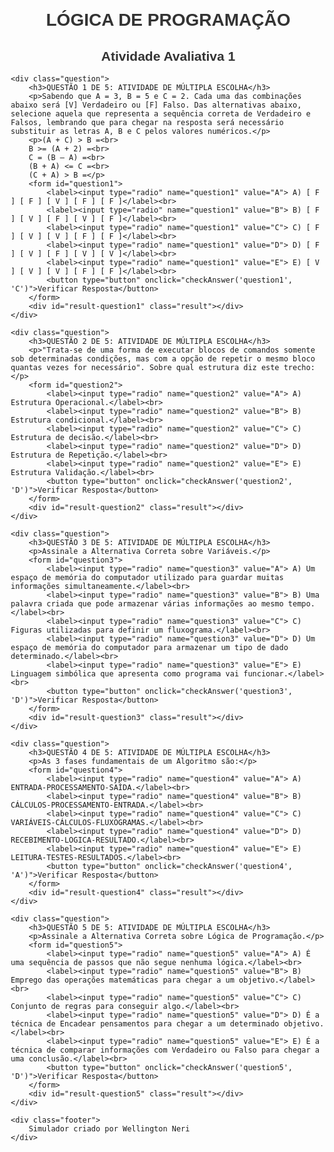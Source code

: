 <!DOCTYPE html>
<html lang="pt-BR">
<head>
    <meta charset="UTF-8">
    <meta name="viewport" content="width=device-width, initial-scale=1.0">
    <title>LÓGICA DE PROGRAMAÇÃO - Atividade Avaliativa 1</title>
    <style>
        body {
            font-family: Arial, sans-serif;
            margin: 20px;
        }
        h1, h2 {
            color: #333;
            text-align: center;
        }
        h3 {
            color: #333;
        }
        .question {
            margin-bottom: 20px;
        }
        .result {
            margin-top: 10px;
            font-weight: bold;
        }
        .footer {
            margin-top: 40px;
            font-size: 12px;
            text-align: center;
            color: #888;
        }
    </style>
    <script>
        function checkAnswer(questionId, correctAnswer) {
            var options = document.getElementsByName(questionId);
            var isCorrect = false;
            for (var i = 0; i < options.length; i++) {
                if (options[i].checked) {
                    if (options[i].value === correctAnswer) {
                        isCorrect = true;
                    }
                    break;
                }
            }
            var resultDiv = document.getElementById('result-' + questionId);
            if (isCorrect) {
                resultDiv.innerText = "Correto!";
                resultDiv.style.color = "green";
            } else {
                resultDiv.innerText = "Incorreto";
                resultDiv.style.color = "red";
            }
        }
    </script>
</head>
<body>
    <h1>LÓGICA DE PROGRAMAÇÃO</h1>
    <h2>Atividade Avaliativa 1</h2>

    <div class="question">
        <h3>QUESTÃO 1 DE 5: ATIVIDADE DE MÚLTIPLA ESCOLHA</h3>
        <p>Sabendo que A = 3, B = 5 e C = 2. Cada uma das combinações abaixo será [V] Verdadeiro ou [F] Falso. Das alternativas abaixo, selecione aquela que representa a sequência correta de Verdadeiro e Falsos, lembrando que para chegar na resposta será necessário substituir as letras A, B e C pelos valores numéricos.</p>
        <p>(A + C) > B =<br>
        B >= (A + 2) =<br>
        C = (B – A) =<br>
        (B + A) <= C =<br>
        (C + A) > B =</p>
        <form id="question1">
            <label><input type="radio" name="question1" value="A"> A) [ F ] [ F ] [ V ] [ F ] [ F ]</label><br>
            <label><input type="radio" name="question1" value="B"> B) [ F ] [ V ] [ F ] [ V ] [ F ]</label><br>
            <label><input type="radio" name="question1" value="C"> C) [ F ] [ V ] [ V ] [ F ] [ F ]</label><br>
            <label><input type="radio" name="question1" value="D"> D) [ F ] [ V ] [ F ] [ V ] [ V ]</label><br>
            <label><input type="radio" name="question1" value="E"> E) [ V ] [ V ] [ V ] [ F ] [ F ]</label><br>
            <button type="button" onclick="checkAnswer('question1', 'C')">Verificar Resposta</button>
        </form>
        <div id="result-question1" class="result"></div>
    </div>

    <div class="question">
        <h3>QUESTÃO 2 DE 5: ATIVIDADE DE MÚLTIPLA ESCOLHA</h3>
        <p>"Trata-se de uma forma de executar blocos de comandos somente sob determinadas condições, mas com a opção de repetir o mesmo bloco quantas vezes for necessário". Sobre qual estrutura diz este trecho:</p>
        <form id="question2">
            <label><input type="radio" name="question2" value="A"> A) Estrutura Operacional.</label><br>
            <label><input type="radio" name="question2" value="B"> B) Estrutura condicional.</label><br>
            <label><input type="radio" name="question2" value="C"> C) Estrutura de decisão.</label><br>
            <label><input type="radio" name="question2" value="D"> D) Estrutura de Repetição.</label><br>
            <label><input type="radio" name="question2" value="E"> E) Estrutura Validação.</label><br>
            <button type="button" onclick="checkAnswer('question2', 'D')">Verificar Resposta</button>
        </form>
        <div id="result-question2" class="result"></div>
    </div>

    <div class="question">
        <h3>QUESTÃO 3 DE 5: ATIVIDADE DE MÚLTIPLA ESCOLHA</h3>
        <p>Assinale a Alternativa Correta sobre Variáveis.</p>
        <form id="question3">
            <label><input type="radio" name="question3" value="A"> A) Um espaço de memória do computador utilizado para guardar muitas informações simultaneamente.</label><br>
            <label><input type="radio" name="question3" value="B"> B) Uma palavra criada que pode armazenar várias informações ao mesmo tempo.</label><br>
            <label><input type="radio" name="question3" value="C"> C) Figuras utilizadas para definir um fluxograma.</label><br>
            <label><input type="radio" name="question3" value="D"> D) Um espaço de memória do computador para armazenar um tipo de dado determinado.</label><br>
            <label><input type="radio" name="question3" value="E"> E) Linguagem simbólica que apresenta como programa vai funcionar.</label><br>
            <button type="button" onclick="checkAnswer('question3', 'D')">Verificar Resposta</button>
        </form>
        <div id="result-question3" class="result"></div>
    </div>

    <div class="question">
        <h3>QUESTÃO 4 DE 5: ATIVIDADE DE MÚLTIPLA ESCOLHA</h3>
        <p>As 3 fases fundamentais de um Algoritmo são:</p>
        <form id="question4">
            <label><input type="radio" name="question4" value="A"> A) ENTRADA-PROCESSAMENTO-SAÍDA.</label><br>
            <label><input type="radio" name="question4" value="B"> B) CÁLCULOS-PROCESSAMENTO-ENTRADA.</label><br>
            <label><input type="radio" name="question4" value="C"> C) VARIÁVEIS-CÁLCULOS-FLUXOGRAMAS.</label><br>
            <label><input type="radio" name="question4" value="D"> D) RECEBIMENTO-LOGICA-RESULTADO.</label><br>
            <label><input type="radio" name="question4" value="E"> E) LEITURA-TESTES-RESULTADOS.</label><br>
            <button type="button" onclick="checkAnswer('question4', 'A')">Verificar Resposta</button>
        </form>
        <div id="result-question4" class="result"></div>
    </div>

    <div class="question">
        <h3>QUESTÃO 5 DE 5: ATIVIDADE DE MÚLTIPLA ESCOLHA</h3>
        <p>Assinale a Alternativa Correta sobre Lógica de Programação.</p>
        <form id="question5">
            <label><input type="radio" name="question5" value="A"> A) É uma sequência de passos que não segue nenhuma lógica.</label><br>
            <label><input type="radio" name="question5" value="B"> B) Emprego das operações matemáticas para chegar a um objetivo.</label><br>
            <label><input type="radio" name="question5" value="C"> C) Conjunto de regras para conseguir algo.</label><br>
            <label><input type="radio" name="question5" value="D"> D) É a técnica de Encadear pensamentos para chegar a um determinado objetivo.</label><br>
            <label><input type="radio" name="question5" value="E"> E) É a técnica de comparar informações com Verdadeiro ou Falso para chegar a uma conclusão.</label><br>
            <button type="button" onclick="checkAnswer('question5', 'D')">Verificar Resposta</button>
        </form>
        <div id="result-question5" class="result"></div>
    </div>

    <div class="footer">
        Simulador criado por Wellington Neri
    </div>
</body>
</html>
